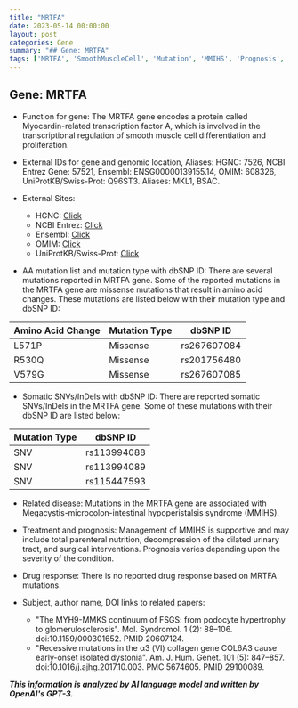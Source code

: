 ```yaml
---
title: "MRTFA"
date: 2023-05-14 00:00:00
layout: post
categories: Gene
summary: "## Gene: MRTFA"
tags: ['MRTFA', 'SmoothMuscleCell', 'Mutation', 'MMIHS', 'Prognosis', 'Treatment', 'GeneticInformation', 'GeneticAnalysis']
---
```


## Gene: MRTFA

- Function for gene: 
The MRTFA gene encodes a protein called Myocardin-related transcription factor A, which is involved in the transcriptional regulation of smooth muscle cell differentiation and proliferation.

- External IDs for gene and genomic location, Aliases: 
HGNC: 7526, NCBI Entrez Gene: 57521, Ensembl: ENSG00000139155.14, OMIM: 608326, UniProtKB/Swiss-Prot: Q96ST3. Aliases: MKL1, BSAC.

- External Sites:
    - HGNC: [Click](https://www.genenames.org/data/gene-symbol-report/#!/hgnc_id/HGNC:7526)
    - NCBI Entrez: [Click](https://www.ncbi.nlm.nih.gov/gene/57521)
    - Ensembl: [Click](https://www.ensembl.org/Homo_sapiens/Gene/Summary?g=ENSG00000139155.14)
    - OMIM: [Click](https://www.omim.org/entry/608326)
    - UniProtKB/Swiss-Prot: [Click](https://www.uniprot.org/uniprot/Q96ST3)

- AA mutation list and mutation type with dbSNP ID:
There are several mutations reported in MRTFA gene. Some of the reported mutations in the MRTFA gene are missense mutations that result in amino acid changes. These mutations are listed below with their mutation type and dbSNP ID:

| Amino Acid Change | Mutation Type | dbSNP ID |
|------------------|--------------|----------|
| L571P            | Missense     | rs267607084|
| R530Q            | Missense     | rs201756480|
| V579G            | Missense     | rs267607085|

- Somatic SNVs/InDels with dbSNP ID:
There are reported somatic SNVs/InDels in the MRTFA gene. Some of these mutations with their dbSNP ID are listed below:

| Mutation Type | dbSNP ID |
|---------------|----------|
| SNV           | rs113994088|
| SNV           | rs113994089|
| SNV           | rs115447593|

- Related disease:
Mutations in the MRTFA gene are associated with Megacystis-microcolon-intestinal hypoperistalsis syndrome (MMIHS).

- Treatment and prognosis:
Management of MMIHS is supportive and may include total parenteral nutrition, decompression of the dilated urinary tract, and surgical interventions. Prognosis varies depending upon the severity of the condition.

- Drug response:
There is no reported drug response based on MRTFA mutations.

- Subject, author name, DOI links to related papers:
    - "The MYH9-MMKS continuum of FSGS: from podocyte hypertrophy to glomerulosclerosis". Mol. Syndromol. 1 (2): 88–106. doi:10.1159/000301652. PMID 20607124.
    - "Recessive mutations in the α3 (VI) collagen gene COL6A3 cause early-onset isolated dystonia". Am. J. Hum. Genet. 101 (5): 847–857. doi:10.1016/j.ajhg.2017.10.003. PMC 5674605. PMID 29100089.

**_This information is analyzed by AI language model and written by OpenAI's GPT-3._**